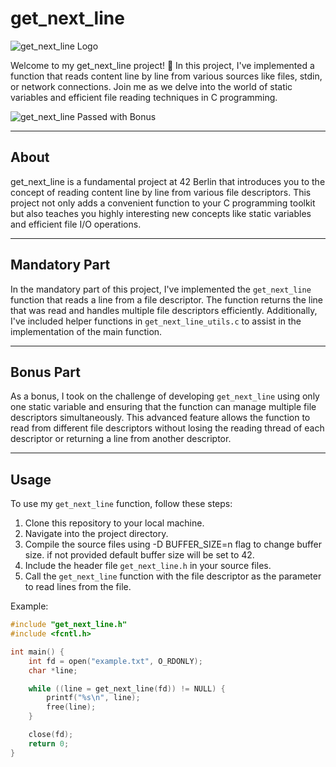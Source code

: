 # get_next_line

![get_next_line Logo](img/cover-get_next_line-bonus.png)

Welcome to my get_next_line project! 📝 In this project, I've implemented a function that reads content line by line from various sources like files, stdin, or network connections. Join me as we delve into the world of static variables and efficient file reading techniques in C programming.

![get_next_line Passed with Bonus](img/get_next_linem.png)

---

## About
get_next_line is a fundamental project at 42 Berlin that introduces you to the concept of reading content line by line from various file descriptors. This project not only adds a convenient function to your C programming toolkit but also teaches you highly interesting new concepts like static variables and efficient file I/O operations.

---

## Mandatory Part
In the mandatory part of this project, I've implemented the `get_next_line` function that reads a line from a file descriptor. The function returns the line that was read and handles multiple file descriptors efficiently. Additionally, I've included helper functions in `get_next_line_utils.c` to assist in the implementation of the main function.

---

## Bonus Part
As a bonus, I took on the challenge of developing `get_next_line` using only one static variable and ensuring that the function can manage multiple file descriptors simultaneously. This advanced feature allows the function to read from different file descriptors without losing the reading thread of each descriptor or returning a line from another descriptor.

---

## Usage
To use my `get_next_line` function, follow these steps:
1. Clone this repository to your local machine.
2. Navigate into the project directory.
3. Compile the source files using -D BUFFER_SIZE=n flag to change buffer size. if not provided default buffer size will be set to 42.
4. Include the header file `get_next_line.h` in your source files.
5. Call the `get_next_line` function with the file descriptor as the parameter to read lines from the file.

Example:
```c
#include "get_next_line.h"
#include <fcntl.h>

int main() {
    int fd = open("example.txt", O_RDONLY);
    char *line;

    while ((line = get_next_line(fd)) != NULL) {
        printf("%s\n", line);
        free(line);
    }

    close(fd);
    return 0;
}

